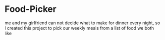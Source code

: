 # Food-Picker
me and my girlfriend can not decide what to make for dinner every night, so I created this project to pick our weekly meals from a list of food we both like
